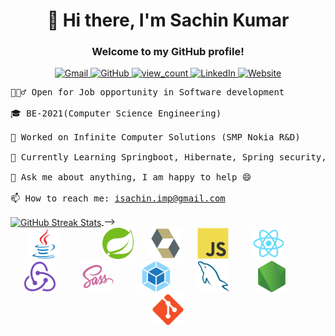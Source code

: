 <h1 align= 'center'> 👋 Hi there, I'm <strong>Sachin Kumar</strong></h3>
<div  align= 'center'>
<!-- <code>I'm a fervent software developer eager to share my creations</code>
<br /> -->
 <!-- <span>Step into my GitHub realm and explore the wonders I've crafted!<span> -->
<!-- <code>I'm a Software developer passionate about Software development. Welcome to my GitHub profile!</code> -->
</div>
<h3 align=center>Welcome to my GitHub profile!</h3>

<!-- -->
<!-- ![Profile Views](https://komarev.com/ghpvc/?username=ksachin7&color=blue&style=flat-square) -->

<!-- Connect with me -->
<!-- 
[![Gmail](https://img.shields.io/badge/Gmail-%23D14836.svg?logo=gmail&logoColor=white)](mailto:isachin.imp@gmail.com)
[![LinkedIn](https://img.shields.io/badge/LinkedIn-%230077B5.svg?logo=linkedin&logoColor=white)](https://www.linkedin.com/in/sachin-k-187419184)
[![GitHub](https://img.shields.io/badge/GitHub-%23181717.svg?logo=github&logoColor=white)](https://github.com/ksachin7)
[![](https://img.shields.io/badge/Website-%23000000.svg?logo=About.me&logoColor=white)](https://dev-sachin.netlify.app)
-->
 <p align="center">
  <a href="mailto:isachin.imp@gmail.com" target="_blank">
    <img src="https://img.shields.io/badge/Gmail-%23D14836.svg?logo=gmail&logoColor=white&style=flat" alt="Gmail">
  </a>
  <a href="https://github.com/ksachin7" target="_blank">
    <img src="https://img.shields.io/badge/GitHub-%23181717.svg?logo=github&logoColor=white&style=flat" alt="GitHub">
  </a>

  <a href="https://github.com/ksachin7">
     <img src="https://visitcount.itsvg.in/api?id=ksachin7&color=1" alt="view_count" height="20">
  </a>
  <a href="https://www.linkedin.com/in/sachin-k-187419184" target="_blank">
    <img src="https://img.shields.io/badge/LinkedIn-%230077B5.svg?logo=linkedin&logoColor=white&style=flat" alt="LinkedIn">
  </a>
  <a href="https://dev-sachin.netlify.app" target="_blank">
    <img src="https://img.shields.io/badge/Website-%23000000.svg?logo=About.me&logoColor=white&style=flat" alt="Website">
  </a>
</p>

<!-- ## About Me -->
<div align="">

<pre>
🙋🏻‍♂️ Open for Job opportunity in Software development     <br> 
🎓 BE-2021(Computer Science Engineering)  <br>
💼 Worked on Infinite Computer Solutions (SMP Nokia R&D)  <br>
🌱 Currently Learning Springboot, Hibernate, Spring security, etc.  <br>
💬 Ask me about anything, I am happy to help 😄 <br>
📫 How to reach me: <a href='mailto:isachin.imp@gmail.com'>isachin.imp@gmail.com</a> <i class="fa-solid fa-envelope"></i>
</pre>

<!--
<a href="https://github-readme-stats.vercel.app/api/top-langs/?username=ksachin7&layout=donut-vertical">
    <img  height=170 src="https://github-readme-stats.vercel.app/api/top-langs/?username=ksachin7&layout=compact&theme=dark&hide_border=true&)](https://github.com/ksachin7" />
</a> -->
<!-- <img src="https://github-readme-stats.vercel.app/api/top-langs/?username=ksachin7&layout=donut&theme=vue&card_width=300" height="170"> -->
</div>
<!--
<div align="center"> 
 
 <!-- [![Profile Views](https://visitcount.itsvg.in/api?id=ksachin7&color=1)](https://visitcount.itsvg.in) -->
<a href="https://github-readme-stats.vercel.app/api/top-langs/?username=ksachin7&layout=donut-vertical">
 <img align="center" src="https://github-readme-streak-stats.herokuapp.com/?user=ksachin7&theme=whatsapp-light2&mode=weekly&card_height=47" alt="GitHub Streak Stats">
</a> 
</div> -->

<!-- 🛠️ Languages and Tools:   -->
<br /> 

<div align="center">
  <img src="https://raw.githubusercontent.com/devicons/devicon/master/icons/java/java-original.svg" width="50" alt="Java" style="margin-right: 50px;">
&nbsp;&nbsp;&nbsp;
 <img src="https://raw.githubusercontent.com/devicons/devicon/master/icons/spring/spring-original.svg" width="50" alt="Spring" style="margin-right: 10px;">&nbsp;&nbsp;&nbsp;
<img src="https://raw.githubusercontent.com/devicons/devicon/master/icons/hibernate/hibernate-original.svg" width="50" alt="hibernate" style="margin-right: 10px;">&nbsp;&nbsp;&nbsp;
  <img src="https://raw.githubusercontent.com/devicons/devicon/master/icons/javascript/javascript-original.svg" width="50" alt="JavaScript" style="margin-right: 23px;">&nbsp;&nbsp;&nbsp;
  <img src="https://raw.githubusercontent.com/devicons/devicon/master/icons/react/react-original.svg" width="50" alt="React" style="margin-right: 23px;">
  &nbsp;&nbsp;&nbsp;
  <img src="https://raw.githubusercontent.com/devicons/devicon/master/icons/redux/redux-original.svg" width="50" alt="Redux" style="margin-right: 23px;">
  &nbsp;&nbsp;&nbsp;
<!--   <img src="https://raw.githubusercontent.com/devicons/devicon/master/icons/css3/css3-original.svg" width="50" alt="CSS" style="margin-right: 23px;">
  &nbsp;&nbsp;&nbsp; -->
<!--   <img src="https://raw.githubusercontent.com/devicons/devicon/master/icons/html5/html5-original.svg" width="50" alt="HTML" style="margin-right: 23px;">
  &nbsp;&nbsp;&nbsp; -->
  <img src="https://raw.githubusercontent.com/devicons/devicon/master/icons/sass/sass-original.svg" width="50" alt="SCSS" style="margin-right: 23px;">
  &nbsp;&nbsp;&nbsp;
  <img src="https://raw.githubusercontent.com/devicons/devicon/master/icons/webpack/webpack-original.svg" width="50" alt="Webpack" style="margin-right: 23px;">
  &nbsp;&nbsp;&nbsp;
  <img src="https://raw.githubusercontent.com/devicons/devicon/master/icons/mysql/mysql-original.svg" width="50" alt="MySQL" style="margin-right: 23px;">
  &nbsp;&nbsp;&nbsp;
  <img src="https://raw.githubusercontent.com/devicons/devicon/master/icons/nodejs/nodejs-original.svg" width="50" alt="NodeJS" style="margin-right: 23px;">
  &nbsp;&nbsp;&nbsp;
  <img src="https://raw.githubusercontent.com/devicons/devicon/master/icons/git/git-original.svg" width="50" alt="Git">
</div>
